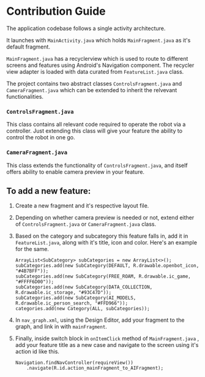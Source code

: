 # Contribution Guide

The application codebase follows a single activity architecture. 

It launches with `MainActivity.java` which holds `MainFragment.java` as it's default fragment. 

`MainFragment.java` has a recyclerview which is used to route to different screens and features using Android's Navigation component. The recycler view adapter is loaded with data curated from `FeatureList.java` class.

The project contains two abstract classes `ControlsFragment.java` and `CameraFragment.java` which can be extended to inherit the relvevant functionalities.

### `ControlsFragment.java`

This class contains all relevant code required to operate the robot via a controller. Just extending this class will give your feature the ability to control the robot in one go.

### `CameraFragment.java`

This class extends the functionality of `ControlsFragment.java`, and itself offers ability to enable camera preview in your feature.

## To add a new feature:

1. Create a new fragment and it's respective layout file.

2. Depending on whether camera preview is needed or not, extend either of `ControlsFragment.java` or `CameraFragment.java` class.

3. Based on the category and subcategory this feature falls in, add it in `FeatureList.java`, along with it's title, icon and color. Here's an example for the same.

   ```
   ArrayList<SubCategory> subCategories = new ArrayList<>();
   subCategories.add(new SubCategory(DEFAULT, R.drawable.openbot_icon, "#4B7BFF"));
   subCategories.add(new SubCategory(FREE_ROAM, R.drawable.ic_game, "#FFFF6D00"));
   subCategories.add(new SubCategory(DATA_COLLECTION, R.drawable.ic_storage, "#93C47D"));
   subCategories.add(new SubCategory(AI_MODELS, R.drawable.ic_person_search, "#FFD966"));
   categories.add(new Category(ALL, subCategories));
   ```

3. In `nav_graph.xml`, using the Design Editor, add your fragment to the graph, and link in with `mainFragment`.

4. Finally, inside switch block in `onItemClick` method of `MainFragment.java` , add your feature title as a new case and navigate to the screen using it's action id like this.

   ```
   Navigation.findNavController(requireView())
       .navigate(R.id.action_mainFragment_to_AIFragment);
   ```


